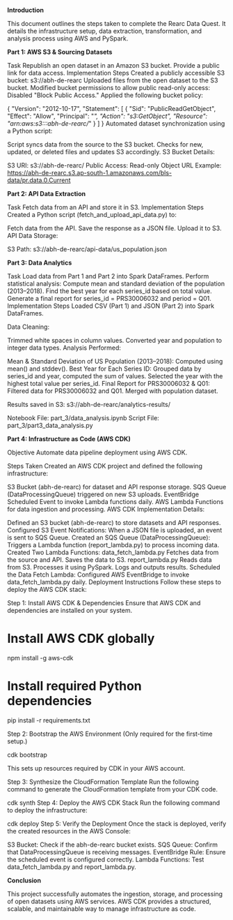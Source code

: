 **Introduction**

This document outlines the steps taken to complete the Rearc Data Quest. It details the infrastructure setup, data extraction, transformation, and analysis process using AWS and PySpark.

****Part 1:** AWS S3 & Sourcing Datasets**

Task
Republish an open dataset in an Amazon S3 bucket.
Provide a public link for data access.
Implementation Steps
Created a publicly accessible S3 bucket: s3://abh-de-rearc
Uploaded files from the open dataset to the S3 bucket.
Modified bucket permissions to allow public read-only access:
Disabled "Block Public Access."
Applied the following bucket policy:

{
    "Version": "2012-10-17",
    "Statement": [
        {
            "Sid": "PublicReadGetObject",
            "Effect": "Allow",
            "Principal": "*",
            "Action": "s3:GetObject",
            "Resource": "arn:aws:s3:::abh-de-rearc/*"
        }
    ]
}
Automated dataset synchronization using a Python script:

Script syncs data from the source to the S3 bucket.
Checks for new, updated, or deleted files and updates S3 accordingly.
S3 Bucket Details:

S3 URI: s3://abh-de-rearc/
Public Access: Read-only
Object URL Example: https://abh-de-rearc.s3.ap-south-1.amazonaws.com/bls-data/pr.data.0.Current

****Part 2:** API Data Extraction**

Task
Fetch data from an API and store it in S3.
Implementation Steps
Created a Python script (fetch_and_upload_api_data.py) to:

Fetch data from the API.
Save the response as a JSON file.
Upload it to S3.
API Data Storage:

S3 Path: s3://abh-de-rearc/api-data/us_population.json

**Part 3: Data Analytics**

Task
Load data from Part 1 and Part 2 into Spark DataFrames.
Perform statistical analysis:
Compute mean and standard deviation of the population (2013–2018).
Find the best year for each series_id based on total value.
Generate a final report for series_id = PRS30006032 and period = Q01.
Implementation Steps
Loaded CSV (Part 1) and JSON (Part 2) into Spark DataFrames.

Data Cleaning:

Trimmed white spaces in column values.
Converted year and population to integer data types.
Analysis Performed:

Mean & Standard Deviation of US Population (2013–2018):
Computed using mean() and stddev().
Best Year for Each Series ID:
Grouped data by series_id and year, computed the sum of values.
Selected the year with the highest total value per series_id.
Final Report for PRS30006032 & Q01:
Filtered data for PRS30006032 and Q01.
Merged with population dataset.

Results saved in S3: s3://abh-de-rearc/analytics-results/

Notebook File: part_3/data_analysis.ipynb
Script File: part_3/part3_data_analysis.py

**Part 4: Infrastructure as Code (AWS CDK)**

Objective
Automate data pipeline deployment using AWS CDK.

Steps Taken
Created an AWS CDK project and defined the following infrastructure:

S3 Bucket (abh-de-rearc) for dataset and API response storage.
SQS Queue (DataProcessingQueue) triggered on new S3 uploads.
EventBridge Scheduled Event to invoke Lambda functions daily.
AWS Lambda Functions for data ingestion and processing.
AWS CDK Implementation Details:

Defined an S3 bucket (abh-de-rearc) to store datasets and API responses.
Configured S3 Event Notifications:
When a JSON file is uploaded, an event is sent to SQS Queue.
    Created an SQS Queue (DataProcessingQueue):
    Triggers a Lambda function (report_lambda.py) to process incoming data.
    Created Two Lambda Functions:
        data_fetch_lambda.py
            Fetches data from the source and API.
            Saves the data to S3.
        report_lambda.py
            Reads data from S3.
            Processes it using PySpark.
            Logs and outputs results.
            Scheduled the Data Fetch Lambda:
            Configured AWS EventBridge to invoke data_fetch_lambda.py daily.
Deployment Instructions
Follow these steps to deploy the AWS CDK stack:

Step 1: Install AWS CDK & Dependencies
Ensure that AWS CDK and dependencies are installed on your system.

# Install AWS CDK globally
npm install -g aws-cdk

# Install required Python dependencies

pip install -r requirements.txt


Step 2: Bootstrap the AWS Environment
(Only required for the first-time setup.)

cdk bootstrap

This sets up resources required by CDK in your AWS account.

Step 3: Synthesize the CloudFormation Template
Run the following command to generate the CloudFormation template from your CDK code.

cdk synth
Step 4: Deploy the AWS CDK Stack
Run the following command to deploy the infrastructure:

cdk deploy
Step 5: Verify the Deployment
Once the stack is deployed, verify the created resources in the AWS Console:

S3 Bucket: Check if the abh-de-rearc bucket exists.
SQS Queue: Confirm that DataProcessingQueue is receiving messages.
EventBridge Rule: Ensure the scheduled event is configured correctly.
Lambda Functions: Test data_fetch_lambda.py and report_lambda.py.

**Conclusion**

This project successfully automates the ingestion, storage, and processing of open datasets using AWS services. AWS CDK provides a structured, scalable, and maintainable way to manage infrastructure as code.
